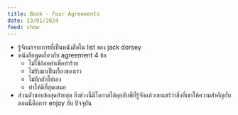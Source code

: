```yaml
---
title: Book - Four Agreements
date: 13/01/2024
feed: show
---
```


- รู้จักมาจากการที่เป็นหนังสือใน list ของ jack dorsey
- หนังสือพูดเกี่ยวกับ agreement 4 ข้อ
	- ไม่ใช้ถ้อยคำเพื่อทำร้าย
	- ไม่รับมาเป็นเรื่องของเรา
	- ไม่ถึกถักไปเอง
	- ทำให้ดีที่สุดเสมอ
- ส่วนตัวชอบข้อสุดท้ายสุด ยิ่งช่วงนี้มีโอกาสได้คุยกับพี่ที่รู้จักแล้วเขาแชร์ว่าสิ่งที่เขาให้ความสำคัญกับตอนนี้คือการ enjoy กับ ปัจจุบัน
